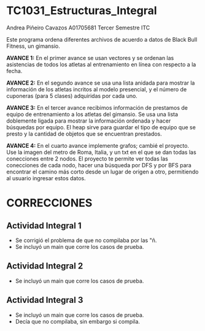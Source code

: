 # TC1031_Estructuras_Integral

Andrea Piñeiro Cavazos
A01705681
Tercer Semestre
ITC

Este programa ordena diferentes archivos de acuerdo a datos de Black Bull Fitness, un gimansio. 

**AVANCE 1:** En el primer avance se usan vectores y se ordenan las asistencias de todos los atletas
al entrenamiento en línea con respecto a la fecha. 

**AVANCE 2:** En el segundo avance se usa una lista anidada para mostrar la información de los 
atletas incritos al modelo presencial, y el número de cuponeras (para 5 clases) adquiridas por cada uno.

**AVANCE 3:** En el tercer avance recibimos información de prestamos de equipo de entrenamiento 
a los atletas del gimansio. Se usa una lista doblemente ligada para mostrar la información ordenada
y hacer búsquedas por equipo. El heap sirve para guardar el tipo de equipo que se presto y la cantidad
de objetos que se encuentran prestados.

**AVANCE 4:** En el cuarto avance implemente grafos; cambié el proyecto. Use la imagen del metro de Roma,
Italia, y un txt en el que se dan todas las conecciones entre 2 nodos. El proyecto te permite ver todas
las conecciones de cada nodo, hacer una búsqueda por DFS y por BFS para encontrar el camino más corto 
desde un lugar de origen a otro, permitiendo al usuario ingresar estos datos.

# CORRECCIONES

## Actividad Integral 1
- Se corrigió el problema de que no compilaba por las "ñ.
- Se incluyó un main que corre los casos de prueba.

## Actividad Integral 2
- Se incluyó un main que corre los casos de prueba.

## Actividad Integral 3
- Se incluyó un main que corre los casos de prueba.
- Decía que no compilaba, sin embargo si compila.
